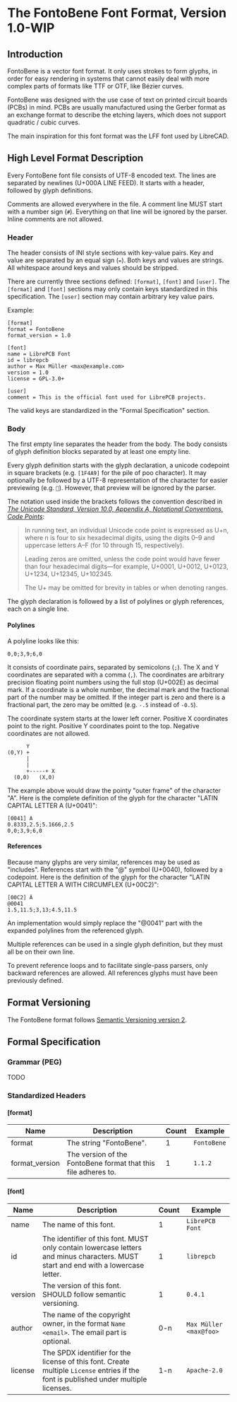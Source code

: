 # The FontoBene Font Format, Version 1.0-WIP


## Introduction

FontoBene is a vector font format. It only uses strokes to form glyphs, in
order for easy rendering in systems that cannot easily deal with more complex
parts of formats like TTF or OTF, like Bézier curves.

FontoBene was designed with the use case of text on printed circuit boards
(PCBs) in mind. PCBs are usually manufactured using the Gerber format as an
exchange format to describe the etching layers, which does not support
quadratic / cubic curves.

The main inspiration for this font format was the LFF font used by LibreCAD.


## High Level Format Description

Every FontoBene font file consists of UTF-8 encoded text. The lines are
separated by newlines (U+000A LINE FEED). It starts with a header, followed by
glyph definitions.

Comments are allowed everywhere in the file. A comment line MUST start with a
number sign (`#`). Everything on that line will be ignored by the parser.
Inline comments are not allowed.


### Header

The header consists of INI style sections with key-value pairs. Key and value
are separated by an equal sign (`=`). Both keys and values are strings. All
whitespace around keys and values should be stripped.

There are currently three sections defined: `[format]`, `[font]` and `[user]`.
The `[format]` and `[font]` sections may only contain keys standardized in this
specification. The `[user]` section may contain arbitrary key value pairs.

Example:

    [format]
    format = FontoBene
    format_version = 1.0

    [font]
    name = LibrePCB Font
    id = librepcb
    author = Max Müller <max@example.com>
    version = 1.0
    license = GPL-3.0+

    [user]
    comment = This is the official font used for LibrePCB projects.

The valid keys are standardized in the "Formal Specification" section.


### Body

The first empty line separates the header from the body. The body consists of
glyph definition blocks separated by at least one empty line.

Every glyph definition starts with the glyph declaration, a unicode codepoint
in square brackets (e.g. `[1F4A9]` for the pile of poo character). It may
optionally be followed by a UTF-8 representation of the character for easier
previewing (e.g. `💩`). However, that preview will be ignored by the parser.

The notation used inside the brackets follows the convention described in [*The
Unicode Standard, Version 10.0, Appendix A, Notational Conventions, Code
Points*][unicode-10-spec]:

> In running text, an individual Unicode code point is expressed as U+n, where
> n is four to six hexadecimal digits, using the digits 0–9 and uppercase
> letters A–F (for 10 through 15, respectively).
>
> Leading zeros are omitted, unless the code point would have fewer than four
> hexadecimal digits—for example, U+0001, U+0012, U+0123, U+1234, U+12345,
> U+102345.
>
> The U+ may be omitted for brevity in tables or when denoting ranges.

The glyph declaration is followed by a list of polylines or glyph references,
each on a single line.

#### Polylines

A polyline looks like this:

    0,0;3,9;6,0

It consists of coordinate pairs, separated by semicolons (`;`). The X and Y
coordinates are separated with a comma (`,`).  The coordinates are arbitrary
precision floating point numbers using the full stop (U+002E) as decimal mark.
If a coordinate is a whole number, the decimal mark and the fractional part of
the number may be omitted. If the integer part is zero and there is a fractional
part, the zero may be omitted (e.g. `-.5` instead of `-0.5`).

The coordinate system starts at the lower left corner. Positive X coordinates
point to the right. Positive Y coordinates point to the top. Negative
coordinates are not allowed.

          Y
    (0,Y) +
          |
          |
          +-----+ X
      (0,0)   (X,0)

The example above would draw the pointy "outer frame" of the character "A".
Here is the complete definition of the glyph for the character "LATIN CAPITAL
LETTER A (U+0041)":

    [0041] A
    0.8333,2.5;5.1666,2.5
    0,0;3,9;6,0

#### References

Because many glyphs are very similar, references may be used as "includes".
References start with the "@" symbol (U+0040), followed by a codepoint. Here is
the definition of the glyph for the character "LATIN CAPITAL LETTER A WITH
CIRCUMFLEX (U+00C2)":

    [00C2] Â
    @0041
    1.5,11.5;3,13;4.5,11.5

An implementation would simply replace the "@0041" part with the expanded
polylines from the referenced glyph.

Multiple references can be used in a single glyph definition, but they must all
be on their own line.

To prevent reference loops and to facilitate single-pass parsers, only backward
references are allowed. All references glyphs must have been previously defined.


## Format Versioning

The FontoBene format follows [Semantic Versioning version 2][semver-2].


## Formal Specification

### Grammar (PEG)

TODO

### Standardized Headers

#### [format]

| Name | Description | Count | Example |
| --- | --- | --- | --- |
| format | The string "FontoBene". | 1 | `FontoBene` |
| format_version | The version of the FontoBene format that this file adheres to. | 1 | `1.1.2` |

#### [font]

| Name | Description | Count | Example |
| --- | --- | --- | --- |
| name | The name of this font. | 1 | `LibrePCB Font` |
| id | The identifier of this font. MUST only contain lowercase letters and minus characters. MUST start and end with a lowercase letter. | 1 | `librepcb` |
| version | The version of this font. SHOULD follow semantic versioning. | 1 | `0.4.1` |
| author | The name of the copyright owner, in the format `Name <email>`. The email part is optional. | 0-n | `Max Müller <max@foo>` |
| license | The SPDX identifier for the license of this font. Create multiple `License` entries if the font is published under multiple licenses. | 1-n | `Apache-2.0` |

[unicode-10-spec]: http://www.unicode.org/versions/Unicode10.0.0/UnicodeStandard-10.0.pdf
[semver-2]: http://semver.org/spec/v2.0.0.html
